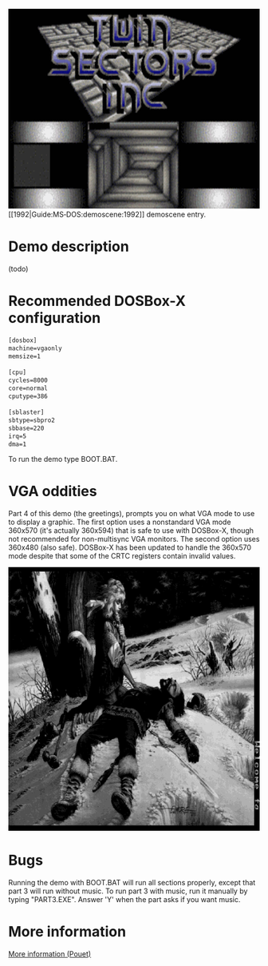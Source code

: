 <img src="images/Demoscene:Monolith-by-Twin-Sectors-(1992).gif" width="640" height="400"><br>
[[1992|Guide:MS‐DOS:demoscene:1992]] demoscene entry.

# Demo description

(todo)

# Recommended DOSBox-X configuration

    [dosbox]
    machine=vgaonly
    memsize=1
    
    [cpu]
    cycles=8000
    core=normal
    cputype=386
    
    [sblaster]
    sbtype=sbpro2
    sbbase=220
    irq=5
    dma=1

To run the demo type BOOT.BAT.

# VGA oddities

Part 4 of this demo (the greetings), prompts you on what VGA mode to use to display a graphic. The first option uses a nonstandard VGA mode 360x570 (it's actually 360x594) that is safe to use with DOSBox-X, though not recommended for non-multisync VGA monitors. The second option uses 360x480 (also safe). DOSBox-X has been updated to handle the 360x570 mode despite that some of the CRTC registers contain invalid values.

<img src="images/Demoscene:Monolith-by-Twin-Sectors-(1992).part4.png" width="640" height="528">

# Bugs

Running the demo with BOOT.BAT will run all sections properly, except that part 3 will run without music. To run part 3 with music, run it manually by typing "PART3.EXE". Answer 'Y' when the part asks if you want music.

# More information

[More information (Pouet)](http://www.pouet.net/prod.php?which=2073)
